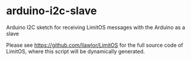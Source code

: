 # arduino-i2c-slave
Arduino I2C sketch for receiving LimitOS messages with the Arduino as a slave

Please see https://github.com/llawlor/LimitOS for the full source code of LimitOS, where this script will be dynamically generated.

